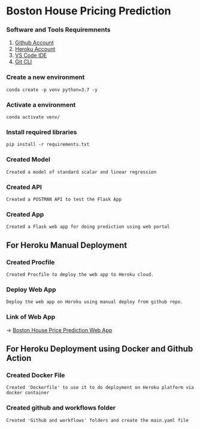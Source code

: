# Boston House Pricing Prediction

### Software and Tools Requiremnents

1. [Github Account](https://github.com)
2. [Heroku Account](https://heroku.com)
3. [VS Code IDE](https://code.visualstudio.com/)
4. [Git CLI](https://git-scm.com/book/en/v2/Getting-Started-The-Command-Line)

### Create a new environment
```
conda create -p venv python=3.7 -y
```

### Activate a environment
```
conda activate venv/ 
```

### Install required libraries
```
pip install -r requirements.txt
```

### Created Model 
```
Created a model of standard scalar and linear regression
```

### Created API
```
Created a POSTMAN API to test the Flask App
```

### Created App
```
Created a Flask web app for doing prediction using web portal
```
## For Heroku Manual Deployment

### Created Procfile
```
Created Procfile to deploy the web app to Heroku cloud.
```

### Deploy Web App
```
Deploy the web app on Heroku using manual deploy from github repo.
```

### Link of Web App
-> [Boston House Price Prediction Web App](https://bostonhousingprice1.herokuapp.com/predict)

## For Heroku Deployment using Docker and Github Action

### Created Docker File
```
Created 'Dockerfile' to use it to do deployment on Heroku platform via docker container
```

### Created github and workflows folder
```
Created 'Github and workflows' folders and create the main.yaml file
```